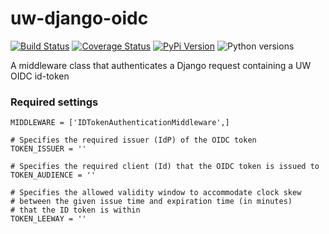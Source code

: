 # uw-django-oidc

[![Build Status](https://api.travis-ci.com/uw-it-aca/uw-django-oidc.svg?branch=master)](https://travis-ci.com/uw-it-aca/uw-django-oidc)
[![Coverage Status](https://coveralls.io/repos/github/uw-it-aca/uw-django-oidc/badge.svg?branch=master)](https://coveralls.io/github/uw-it-aca/uw-django-oidc?branch=master)
[![PyPi Version](https://img.shields.io/pypi/v/uw-django-oidc.svg)](https://pypi.python.org/pypi/uw-django-oidc)
![Python versions](https://img.shields.io/pypi/pyversions/uw-django-oidc.svg)


A middleware class that authenticates a Django request containing a UW OIDC id-token

### Required settings

```
MIDDLEWARE = ['IDTokenAuthenticationMiddleware',]

# Specifies the required issuer (IdP) of the OIDC token
TOKEN_ISSUER = ''

# Specifies the required client (Id) that the OIDC token is issued to
TOKEN_AUDIENCE = ''

# Specifies the allowed validity window to accommodate clock skew
# between the given issue time and expiration time (in minutes)
# that the ID token is within
TOKEN_LEEWAY = ''
```
